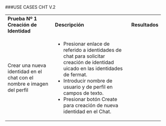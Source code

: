 ###USE CASES CHT V.2

<table style="width:100%">
  <tr>
    <td><b>Prueba Nº 1    Creación de Identidad</b></td>
    <td><b>Descripción</b></td> 
    <td><b>Resultados</b></td>
  </tr>
  <tr>
    <td>Crear una nueva identidad en el chat con el nombre e imagen del perfil</td>
    <td>
		<ul>
			<li>Presionar enlace de referido a identidades de chat para solicitar creación de identidad uicado en las identidades de fermat.</li>
			<li>Introducir nombre de usuario y de perfil en campos de texto.</li>
			<li>Presionar botón Create para creación de nueva identidad en el Chat.
		</ul>
	</td> 
    <td></td>
  </tr>
</table>
